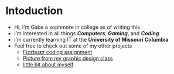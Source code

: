 # Intoduction
- Hi, I’m Gabe a sophmore in college as of writing this
- I’m interested in all things **_Computers_**, **_Gaming_**, and **_Coding_**
- I’m currently learning IT at the **University of Missouri Columbia**
- Feel free to check out some of my other projects
    * [Fizzbuzz coding assignment](fizzbuzz.html)
    * [Picture from my graphic design class](https://github.com/GabeS1/GabeS1/blob/main/GabeSisk3bAsset%201.png)
    * [little bit about myself](https://github.com/GabeS1/GabeS1/blob/main/aboutmyself.md)
    
